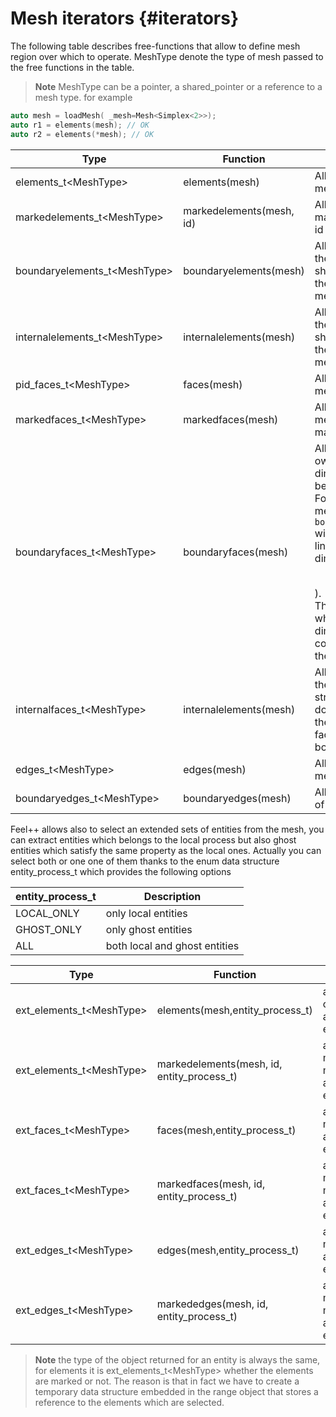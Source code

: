 # Mesh iterators {#iterators}

The following table describes free-functions that allow to define mesh region over which to operate. MeshType denote the type of mesh passed to the free functions in the table.

> **Note** MeshType can be a pointer, a shared_pointer or a reference to a mesh type. for example
```cpp
auto mesh = loadMesh( _mesh=Mesh<Simplex<2>>);
auto r1 = elements(mesh); // OK
auto r2 = elements(*mesh); // OK
```


|Type|Function|Description|
|----|---|---|
|elements_t\<MeshType\>|elements(mesh)|All the elements of a mesh|
|markedelements_t\<MeshType\>|markedelements(mesh, id)|All the elements marked by marked id |
| boundaryelements_t\<MeshType\>| boundaryelements(mesh) |All the elements of the mesh which share a face with the boundary of the mesh.|
| internalelements_t\<MeshType\>| internalelements(mesh) |All the elements of the mesh which share a face with the boundary of the mesh.|
|pid_faces_t\<MeshType\>| faces(mesh) |All the faces of the mesh.|
|markedfaces_t\<MeshType\>| markedfaces(mesh) |All the faces of the mesh which are marked.|
|boundaryfaces_t\<MeshType\>| boundaryfaces(mesh) |All elements that own a topological dimension one below the mesh. <br>For example, if you mesh is a 2D one, `boundaryfaces(mesh)`  will return all the lines (because of dimension $$2-1=1$$).<br>These elements which have one dimension less, are corresponding to the boundary faces.|
|internalfaces_t\<MeshType\>| internalelements(mesh) |All the elements of the mesh which are stricly within the domain that is to say they do not share a face with the boundary.|
| edges_t\<MeshType\>| edges(mesh) | All the edges of the mesh.|
| boundaryedges_t\<MeshType\> | boundaryedges(mesh) |All boundary edges of the mesh.|


Feel++ allows also to select an extended sets of entities from the mesh, you can extract entities which belongs to the local process but also ghost entities which satisfy the same property as the local ones. Actually you can select both or one one of them thanks to the enum data structure entity_process_t which provides the following options

| entity_process_t | Description |
|------------------|-------------|
| LOCAL_ONLY | only local entities |
| GHOST_ONLY | only ghost entities |
| ALL | both local and ghost entities |

|Type|Function|Description|
|----|--------|-----------|
|ext_elements_t\<MeshType\>|elements(mesh,entity_process_t)|all the elements of mesh associated to entity_process_t.|
|ext_elements_t\<MeshType\>|markedelements(mesh, id, entity_process_t)|all the elements marked id of mesh associated to entity_process_t.|
|ext_faces_t\<MeshType\>|faces(mesh,entity_process_t)|all the faces of mesh associated to entity_process_t.|
|ext_faces_t\<MeshType\>|markedfaces(mesh, id, entity_process_t)|all the faces marked id of mesh associated to entity_process_t.|
|ext_edges_t\<MeshType\>|edges(mesh,entity_process_t)|all the edges of mesh associated to entity_process_t.|
|ext_edges_t\<MeshType\>|markededges(mesh, id, entity_process_t)|all the edges marked id of mesh associated to entity_process_t.|

> **Note** the type of the object returned for an entity is always the same, for elements it is ext_elements_t\<MeshType\> whether the elements are marked or not. The reason is that in fact we have to create a temporary data structure embedded in the range object that stores a reference to the elements which are selected.
